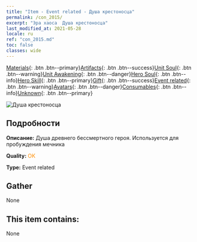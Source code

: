 ```yaml
---
title: "Item - Event related - Душа крестоносца"
permalink: /con_2015/
excerpt: "Эра хаоса  Душа крестоносца"
last_modified_at: 2021-05-28
locale: ru
ref: "con_2015.md"
toc: false
classes: wide
---
```

 [Materials](/ItemsRU/){: .btn .btn--primary}[Artifacts](/ItemsRU/Artifacts/){: .btn .btn--success}[Unit Soul](/ItemsRU/UnitSoul/){: .btn .btn--warning}[Unit Awakening](/ItemsRU/UnitAwakening/){: .btn .btn--danger}[Hero Soul](/ItemsRU/HeroSoul/){: .btn .btn--info}[Hero Skill](/ItemsRU/HeroSkill/){: .btn .btn--primary}[Gift](/ItemsRU/Gift/){: .btn .btn--success}[Event related](/ItemsRU/Events/){: .btn .btn--warning}[Avatars](/ItemsRU/Avatars/){: .btn .btn--danger}[Consumables](/ItemsRU/Consumables/){: .btn .btn--info}[Unknown](/ItemsRU/Unknown/){: .btn .btn--primary}

 ![Душа крестоносца](/images/t/juexing_104.png)

## Подробности
 **Описание:** Душа древнего бессмертного героя. Используется для пробуждения мечника

 **Quality:** <span style="color: #FF8C00">OK</span>

 **Type:** Event related

## Gather

  None

## This item contains:

  None

